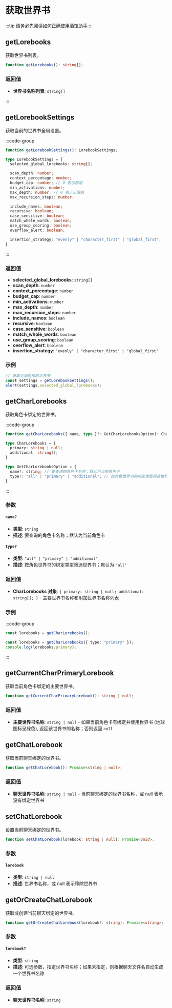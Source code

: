 # 获取世界书

:::tip
请务必先阅读[如何正确使用酒馆助手](/guide/基本用法/如何正确使用酒馆助手.md)
:::

<CustomTOC />

## getLorebooks

获取世界书列表。

```typescript
function getLorebooks(): string[];
```

### 返回值

- **世界书名称列表**: `string[]`

:::

## getLorebookSettings

获取当前的世界书全局设置。

:::code-group

```typescript [getLorebookSettings]
function getLorebookSettings(): LorebookSettings;
```

```typescript [LorebookSettings]
type LorebookSettings = {
  selected_global_lorebooks: string[];

  scan_depth: number;
  context_percentage: number;
  budget_cap: number; // 0 表示禁用
  min_activations: number;
  max_depth: number; // 0 表示无限制
  max_recursion_steps: number;

  include_names: boolean;
  recursive: boolean;
  case_sensitive: boolean;
  match_whole_words: boolean;
  use_group_scoring: boolean;
  overflow_alert: boolean;

  insertion_strategy: "evenly" | "character_first" | "global_first";
}
```

:::

### 返回值

- **selected_global_lorebooks**: `string[]`
- **scan_depth**: `number`
- **context_percentage**: `number`
- **budget_cap**: `number`
- **min_activations**: `number`
- **max_depth**: `number`
- **max_recursion_steps**: `number`
- **include_names**: `boolean`
- **recursive**: `boolean`
- **case_sensitive**: `boolean`
- **match_whole_words**: `boolean`
- **use_group_scoring**: `boolean`
- **overflow_alert**: `boolean`
- **insertion_strategy**: `"evenly" | "character_first" | "global_first"`

### 示例

```typescript
// 获取全局启用的世界书
const settings = getLorebookSettings();
alert(settings.selected_global_lorebooks);
```

## getCharLorebooks

获取角色卡绑定的世界书。

:::code-group

```typescript [getCharLorebooks]
function getCharLorebooks({ name, type }?: GetCharLorebooksOption): CharLorebooks;
```

```typescript [CharLorebooks]
type CharLorebooks = {
  primary: string | null;
  additional: string[];
}
```

```typescript [GetCharLorebooksOption]
type GetCharLorebooksOption = {
  name?: string; // 要查询的角色卡名称；默认为当前角色卡
  type?: "all" | "primary" | "additional"; // 按角色世界书的绑定类型筛选世界书；默认为 'all'
}
```

:::

### 参数

#### `name?`

- **类型**: `string`
- **描述**: 要查询的角色卡名称；默认为当前角色卡

#### `type?`

- **类型**: `"all" | "primary" | "additional"`
- **描述**: 按角色世界书的绑定类型筛选世界书；默认为 `"all"`

### 返回值

- **CharLorebooks 对象**: `{ primary: string | null; additional: string[]; }` - 主要世界书名称和附加世界书名称列表

### 示例

:::code-group

```typescript [获取当前角色卡绑定的所有世界书]
const lorebooks = getCharLorebooks();
```

```typescript [获取当前角色卡绑定的主要世界书]
const lorebooks = getCharLorebooks({ type: "primary" });
console.log(lorebooks.primary);
```

:::

## getCurrentCharPrimaryLorebook

获取当前角色卡绑定的主要世界书。

```typescript
function getCurrentCharPrimaryLorebook(): string | null;
```

### 返回值

- **主要世界书名称**: `string | null` - 如果当前角色卡有绑定并使用世界书 (地球图标呈绿色), 返回该世界书的名称；否则返回 `null`

## getChatLorebook

获取当前聊天绑定的世界书。

```typescript
function getChatLorebook(): Promise<string | null>;
```

### 返回值

- **聊天世界书名称**: `string | null` - 当前聊天绑定的世界书名称，或 null 表示没有绑定世界书

## setChatLorebook

设置当前聊天绑定的世界书。

```typescript
function setChatLorebook(lorebook: string | null): Promise<void>;
```

### 参数

#### `lorebook`

- **类型**: `string | null`
- **描述**: 世界书名称，或 null 表示移除世界书

## getOrCreateChatLorebook

获取或创建当前聊天绑定的世界书。

```typescript
function getOrCreateChatLorebook(lorebook?: string): Promise<string>;
```

### 参数

#### `lorebook?`

- **类型**: `string`
- **描述**: 可选参数，指定世界书名称；如果未指定，则根据聊天文件名自动生成一个世界书名称

### 返回值

- **聊天世界书名称**: `string`

